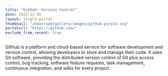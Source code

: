 ```yaml
---
title: "GitHub: Version Control"
date: 2023-12-05
layout: single-portal
thumbnail: "/mainroad/gallery/images/github-purple.svg"
portalurl: "https://github.com/"
exclude_from_recent: true
---
```

GitHub is a platform and cloud-based service for software development and version control, allowing developers to store and manage their code. It uses Git software, providing the distributed version control of Git plus access control, bug tracking, software feature requests, task management, continuous integration, and wikis for every project.
